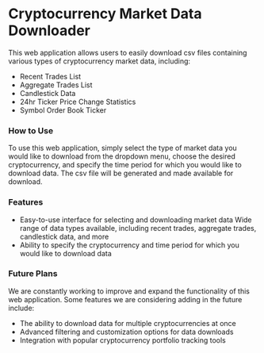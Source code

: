 # Cryptocurrency Market Data Downloader

This web application allows users to easily download csv files containing various types of cryptocurrency market data, including:

- Recent Trades List
- Aggregate Trades List
- Candlestick Data
- 24hr Ticker Price Change Statistics
- Symbol Order Book Ticker

### How to Use
To use this web application, simply select the type of market data you would like to download from the dropdown menu, choose the desired cryptocurrency, and specify the time period for which you would like to download data. The csv file will be generated and made available for download.

### Features

- Easy-to-use interface for selecting and downloading market data
Wide range of data types available, including recent trades, aggregate trades, candlestick data, and more
- Ability to specify the cryptocurrency and time period for which you would like to download data

### Future Plans
We are constantly working to improve and expand the functionality of this web application. Some features we are considering adding in the future include:

- The ability to download data for multiple cryptocurrencies at once
- Advanced filtering and customization options for data downloads
- Integration with popular cryptocurrency portfolio tracking tools